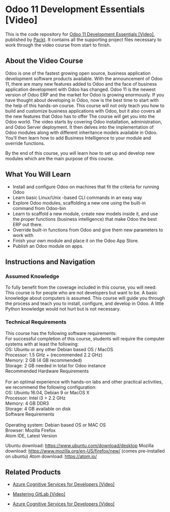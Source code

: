 # Odoo 11 Development Essentials [Video]
This is the code repository for [Odoo 11 Development Essentials [Video]](https://www.packtpub.com/application-development/odoo-11-development-essentials-video?utm_source=github&utm_medium=repository&utm_campaign=9781788470551), published by [Packt](https://www.packtpub.com/?utm_source=github). It contains all the supporting project files necessary to work through the video course from start to finish.
## About the Video Course
Odoo is one of the fastest growing open source, business application development software products available. With the announcement of Odoo 11, there are many new features added to Odoo and the face of business application development with Odoo has changed. Odoo 11 is the newest version of Odoo ERP and the market for Odoo is growing enormously. If you have thought about developing in Odoo, now is the best time to start with the help of this hands-on course. This course will not only teach you how to build and customize business applications with Odoo, but it also covers all the new features that Odoo has to offer
The course will get you into the Odoo world. The video starts by covering Odoo installation, administration, and Odoo Server deployment. It then delves into the implementation of Odoo modules along with different inheritance models available in Odoo. You’ll then learn how to add Business Intelligence to your module and override functions.

By the end of this course, you will learn how to set up and develop new modules which are the main purpose of this course.

<H2>What You Will Learn</H2>
<DIV class=book-info-will-learn-text>
<UL>
<LI>Install and configure Odoo on machines that fit the criteria for running Odoo 
<LI>Learn basic Linux/Unix -based CLI commands in an easy way 
<LI>Explore Odoo modules, scaffolding a new one using the built-in command from Odoo-bin 
<LI>Learn to scaffold a new module, create new models inside it, and use the proper functions (business intelligence) that make Odoo the best ERP out there. 
<LI>Override built-in functions from Odoo and give them new parameters to work with 
<LI>Finish your own module and place it on the Odoo App Store.&nbsp; 
<LI>Publish an Odoo module on apps. </LI></UL></DIV>

## Instructions and Navigation
### Assumed Knowledge
To fully benefit from the coverage included in this course, you will need:<br/>
This course is for people who are not developers but want to be. A basic knowledge about computers is assumed. This course will guide you through the process and teach you to install, configure, and develop in Odoo. A little Python knowledge would not hurt but is not necessary.

### Technical Requirements
This course has the following software requirements:<br/>
For successful completion of this course, students will require the computer systems with at least the following:<br/>
OS:  Ubuntu or any other Debian based OS / MacOS<br/>
Processor: 1.5 GHz + (recommended 2.2 GHz)<br/>
Memory: 2 GB (4 GB recommended)<br/>
Storage: 2 GB needed in total for Odoo instance<br/>
Recommended Hardware Requirements<br/><br/>
For an optimal experience with hands-on labs and other practical activities, we recommend the following configuration:<br/>
OS: Ubuntu 16.04, Debian 9 or MacOS X<br/>
Processor: Intel i3 > 2.2 GHz<br/>
Memory: 4 GB DDR3<br/>
Storage: 4 GB available on disk<br/>
Software Requirements<br/><br/>
Operating system: Debian based OS or MAC OS<br/>
Browser: Mozilla Firefox<br/>
Atom IDE, Latest Version<br/>

Ubuntu download: https://www.ubuntu.com/download/desktop
Mozilla download: https://www.mozilla.org/en-US/firefox/new/  (comes pre-installed on ubuntu)
Atom download: https://atom.io/




## Related Products
* [Azure Cognitive Services for Developers [Video]](https://www.packtpub.com/application-development/azure-cognitive-services-developers-video?utm_source=github&utm_medium=repository&utm_campaign=9781838552565)

* [Mastering GitLab [Video]](https://www.packtpub.com/networking-and-servers/mastering-gitlab-video?utm_source=github&utm_medium=repository&utm_campaign=9781789537642)

* [Azure Cognitive Services for Developers [Video]](https://www.packtpub.com/application-development/azure-cognitive-services-developers-video?utm_source=github&utm_medium=repository&utm_campaign=9781838552565)

